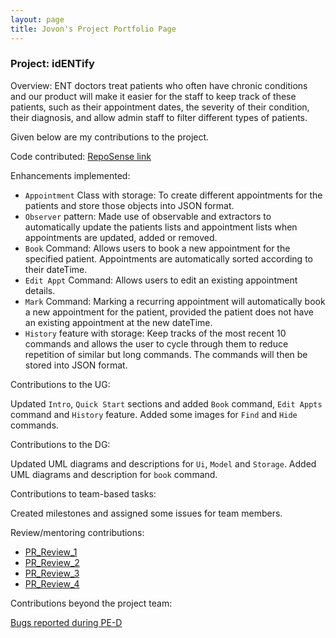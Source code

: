 ```yaml
---
layout: page
title: Jovon's Project Portfolio Page
---
```

### Project: idENTify
Overview:
ENT doctors treat patients who often have chronic conditions and our product will make it easier
for the staff to keep track of these patients, such as their appointment dates, the severity of their condition,
their diagnosis, and allow admin staff to filter different types of patients.

Given below are my contributions to the project.

Code contributed: [RepoSense link](https://nus-cs2103-ay2223s1.github.io/tp-dashboard/?search=jovonlim&breakdown=true&sort=groupTitle&sortWithin=title&since=2022-09-16&timeframe=commit&mergegroup=&groupSelect=groupByRepos&checkedFileTypes=docs~functional-code~test-code~other)

Enhancements implemented:
* `Appointment` Class with storage: To create different appointments for the patients and store those objects into JSON format.
* `Observer` pattern: Made use of observable and extractors to automatically update the patients lists and appointment lists when appointments are updated, added or removed.
* `Book` Command: Allows users to book a new appointment for the specified patient. Appointments are automatically sorted according to their dateTime.
* `Edit Appt` Command: Allows users to edit an existing appointment details.
* `Mark` Command: Marking a recurring appointment will automatically book a new appointment for the patient, provided the patient does not have an existing appointment at the new dateTime.
* `History` feature with storage: Keep tracks of the most recent 10 commands and allows the user to cycle through them to reduce repetition of similar but long commands. The commands will then be stored into JSON format.

Contributions to the UG:

Updated `Intro`, `Quick Start` sections and added `Book` command, `Edit Appts` command and `History` feature.
Added some images for `Find` and `Hide` commands.

Contributions to the DG:

Updated UML diagrams and descriptions for `Ui`, `Model` and `Storage`.
Added UML diagrams and description for `book` command.

Contributions to team-based tasks:

Created milestones and assigned some issues for team members.

Review/mentoring contributions:

* [PR_Review_1](https://github.com/AY2223S1-CS2103T-T17-4/tp/pull/66)
* [PR_Review_2](https://github.com/AY2223S1-CS2103T-T17-4/tp/pull/76)
* [PR_Review_3](https://github.com/AY2223S1-CS2103T-T17-4/tp/pull/112)
* [PR_Review_4](https://github.com/AY2223S1-CS2103T-T17-4/tp/pull/114)

Contributions beyond the project team:

[Bugs reported during PE-D](https://github.com/JovonLim/ped/issues)
